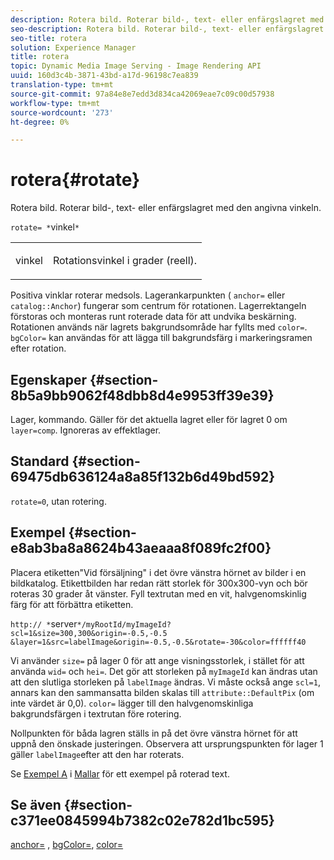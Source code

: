 ```yaml
---
description: Rotera bild. Roterar bild-, text- eller enfärgslagret med den angivna vinkeln.
seo-description: Rotera bild. Roterar bild-, text- eller enfärgslagret med den angivna vinkeln.
seo-title: rotera
solution: Experience Manager
title: rotera
topic: Dynamic Media Image Serving - Image Rendering API
uuid: 160d3c4b-3871-43bd-a17d-96198c7ea839
translation-type: tm+mt
source-git-commit: 97a84e8e7edd3d834ca42069eae7c09c00d57938
workflow-type: tm+mt
source-wordcount: '273'
ht-degree: 0%

---
```



# rotera{#rotate}

Rotera bild. Roterar bild-, text- eller enfärgslagret med den angivna vinkeln.

`rotate= *`vinkel`*`

<table id="simpletable_5531ED4C2099411DB404657E12B05314"> 
 <tr class="strow"> 
  <td class="stentry"> <p><span class="varname"> vinkel</span> </p> </td> 
  <td class="stentry"> <p>Rotationsvinkel i grader (reell). </p></td> 
 </tr> 
</table>

Positiva vinklar roterar medsols. Lagerankarpunkten ( `anchor=` eller `catalog::Anchor`) fungerar som centrum för rotationen. Lagerrektangeln förstoras och monteras runt roterade data för att undvika beskärning. Rotationen används när lagrets bakgrundsområde har fyllts med `color=`. `bgColor=` kan användas för att lägga till bakgrundsfärg i markeringsramen efter rotation.

## Egenskaper {#section-8b5a9bb9062f48dbb8d4e9953ff39e39}

Lager, kommando. Gäller för det aktuella lagret eller för lagret 0 om `layer=comp`. Ignoreras av effektlager.

## Standard {#section-69475db636124a8a85f132b6d49bd592}

`rotate=0`, utan rotering.

## Exempel {#section-e8ab3ba8a8624b43aeaaa8f089fc2f00}

Placera etiketten&quot;Vid försäljning&quot; i det övre vänstra hörnet av bilder i en bildkatalog. Etikettbilden har redan rätt storlek för 300x300-vyn och bör roteras 30 grader åt vänster. Fyll textrutan med en vit, halvgenomskinlig färg för att förbättra etiketten.

`http:// *`server`*/myRootId/myImageId?scl=1&size=300,300&origin=-0.5,-0.5 &layer=1&src=labelImage&origin=-0.5,-0.5&rotate=-30&color=ffffff40`

Vi använder `size=` på lager 0 för att ange visningsstorlek, i stället för att använda `wid=` och `hei=`. Det gör att storleken på `myImageId` kan ändras utan att den slutliga storleken på `labelImage` ändras. Vi måste också ange `scl=1`, annars kan den sammansatta bilden skalas till `attribute::DefaultPix` (om inte värdet är 0,0). `color=` lägger till den halvgenomskinliga bakgrundsfärgen i textrutan före rotering.

Nollpunkten för båda lagren ställs in på det övre vänstra hörnet för att uppnå den önskade justeringen. Observera att ursprungspunkten för lager 1 gäller `labelImage`efter att den har roterats.

Se [Exempel A](../../../../../is-api/http-ref/image-serving-api-ref/c-http-protocol-reference/c-templates/r-example-a.md#reference-c78ea82e8a1646738e764fa6685dfbac) i [Mallar](../../../../../is-api/http-ref/image-serving-api-ref/c-http-protocol-reference/c-templates/c-templates.md#concept-3cd2d2adae0e41b2979b9640244d4d3e) för ett exempel på roterad text.

## Se även {#section-c371ee0845994b7382c02e782d1bc595}

[anchor=](../../../../../is-api/http-ref/image-serving-api-ref/c-http-protocol-reference/c-command-reference/r-anchor.md#reference-6661e548ab284b82828d8d94c8ddeb7c) ,  [bgColor=](../../../../../is-api/http-ref/image-serving-api-ref/c-http-protocol-reference/c-command-reference/r-bgcolor.md#reference-441371ba4ef54fe781887c5ae448f6ab),  [color=](/help/aem-is-ir-api/is-api/http-ref/image-serving-api-ref/c-http-protocol-reference/c-data-types/r-is-http-color.md)
